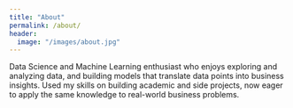 ```yaml
---
title: "About"
permalink: /about/
header:
  image: "/images/about.jpg"
---
```


Data Science and Machine Learning enthusiast who enjoys exploring and analyzing data, and building models that translate data points into business insights. 
Used my skills on building academic and side projects, now eager to apply the same knowledge to real-world business problems.
